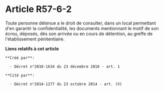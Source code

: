 # Article R57-6-2

Toute personne détenue a le droit de consulter, dans un local permettant d'en garantir la confidentialité, les documents
mentionnant le motif de son écrou, déposés, dès son arrivée ou en cours de détention, au greffe de l'établissement
pénitentiaire.

**Liens relatifs à cet article**

	**Créé par**:

	  - Décret n°2010-1634 du 23 décembre 2010 - art. 1

	**Cité par**:

	  - Décret n°2014-1277 du 23 octobre 2014 - art. (V)
